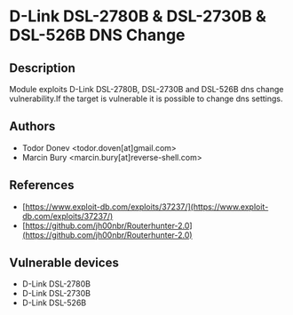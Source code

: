 # D-Link DSL-2780B & DSL-2730B & DSL-526B DNS Change

## Description
Module exploits D-Link DSL-2780B, DSL-2730B and DSL-526B dns change vulnerability.If the target is vulnerable it is possible to change dns settings.

## Authors
* Todor Donev <todor.doven[at]gmail.com>
* Marcin Bury <marcin.bury[at]reverse-shell.com>

## References
* [https://www.exploit-db.com/exploits/37237/](https://www.exploit-db.com/exploits/37237/)
* [https://github.com/jh00nbr/Routerhunter-2.0](https://github.com/jh00nbr/Routerhunter-2.0)

## Vulnerable devices
* D-Link DSL-2780B
* D-Link DSL-2730B
* D-Link DSL-526B
